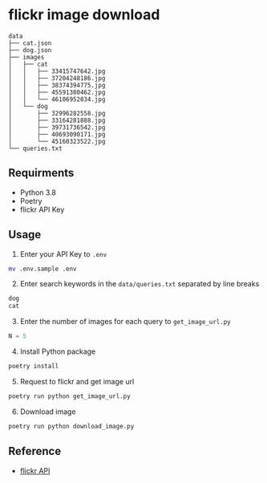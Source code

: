 # flickr image download

```
data
├── cat.json
├── dog.json
├── images
│   ├── cat
│   │   ├── 33415747642.jpg
│   │   ├── 37204248186.jpg
│   │   ├── 38374394775.jpg
│   │   ├── 45591380462.jpg
│   │   └── 46106952034.jpg
│   └── dog
│       ├── 32996282558.jpg
│       ├── 33164281888.jpg
│       ├── 39731736542.jpg
│       ├── 40693090171.jpg
│       └── 45160323522.jpg
└── queries.txt
```

## Requirments

- Python 3.8
- Poetry
- flickr API Key

## Usage

1. Enter your API Key to `.env`

```bash
mv .env.sample .env
```

2. Enter search keywords in the `data/queries.txt` separated by line breaks

```txt
dog
cat
```

3. Enter the number of images for each query to `get_image_url.py` 

```python
N = 5
```

4. Install Python package

```bash
poetry install
```

5. Request to flickr and get image url

```bash
poetry run python get_image_url.py
```

6. Download image

```bash
poetry run python download_image.py
```

## Reference

- [flickr API](https://www.flickr.com/services/api/)
